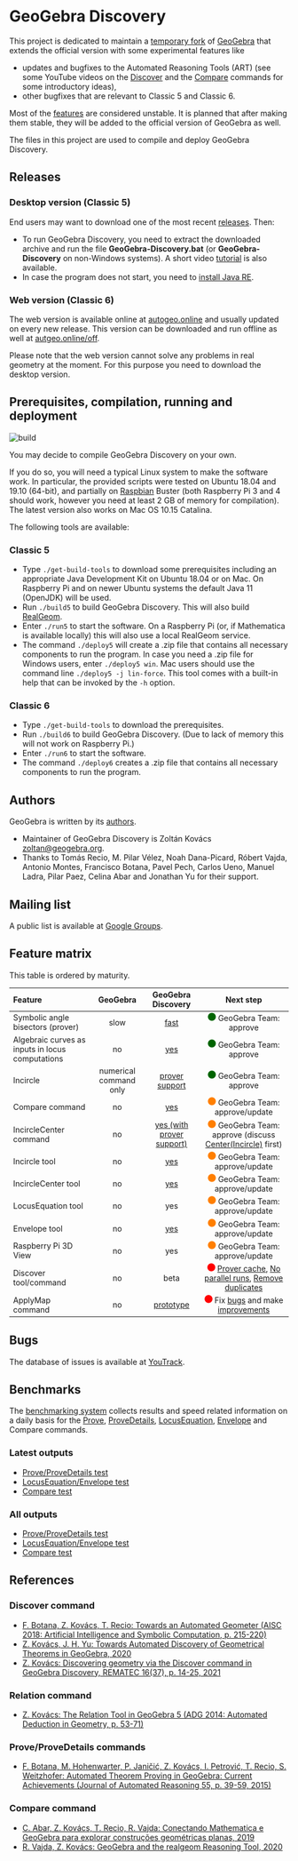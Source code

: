 # GeoGebra Discovery

This project is dedicated to maintain a [temporary fork](https://github.com/kovzol/geogebra)
of [GeoGebra](https://github.com/geogebra/geogebra) that extends the official version with
some experimental features like

* updates and bugfixes to the Automated Reasoning Tools (ART) (see some YouTube videos
on the [Discover](https://www.youtube.com/playlist?list=PLQ71P_dimzuUGfzDk9jtC5Uy2I3dOn7QQ)
and the [Compare](https://www.youtube.com/playlist?list=PLQ71P_dimzuUNNOSoZkIhaqU3yCa1Y3Ob) commands
for some introductory ideas),
* other bugfixes that are relevant to Classic 5 and Classic 6.

Most of the [features](#feature-matrix) are considered unstable. It is planned that after making them stable,
they will be added to the official version of GeoGebra as well.

The files in this project are used to compile and deploy GeoGebra Discovery.

## Releases

### Desktop version (Classic 5)

End users may want to download one of the most recent [releases](https://github.com/kovzol/geogebra/releases). Then:

* To run GeoGebra Discovery, you need to extract the downloaded archive and run the file **GeoGebra-Discovery.bat**
(or **GeoGebra-Discovery** on non-Windows systems). A short video [tutorial](https://www.youtube.com/watch?v=S1upzsdcW10) is also available.
* In case the program does not start, you need to [install Java RE](https://www.java.com/en/download/).

### Web version (Classic 6)

The web version is available online at [autogeo.online](https://autgeo.online) and usually updated on every new release.
This version can be downloaded and run offline as well at [autgeo.online/off](https://autgeo.online/off).

Please note that the web version cannot solve any problems in real geometry at the moment.
For this purpose you need to download the desktop version.

## Prerequisites, compilation, running and deployment

![build](https://github.com/kovzol/geogebra/workflows/build/badge.svg)

You may decide to compile GeoGebra Discovery on your own.

If you do so, you will need a typical Linux system to make the software work.
In particular, the provided scripts were tested on Ubuntu 18.04 and 19.10 (64-bit), and
partially on [Raspbian](http://downloads.raspberrypi.org/raspbian/) Buster (both Raspberry Pi 3 and 4 should work,
however you need at least 2 GB of memory for compilation). The latest version also works on Mac OS 10.15 Catalina.

The following tools are available:

### Classic 5

* Type `./get-build-tools` to download some prerequisites including an appropriate
Java Development Kit on Ubuntu 18.04 or on Mac. On Raspberry Pi and on newer Ubuntu systems the default Java 11 (OpenJDK) will be used.
* Run `./build5` to build GeoGebra Discovery. This will also build
[RealGeom](https://github.com/kovzol/realgeom).
* Enter `./run5` to start the software. On a Raspberry Pi (or, if Mathematica is available locally) this will also use a local
RealGeom service.
* The command `./deploy5` will create a .zip file that contains all necessary components
to run the program. In case you need a .zip file for Windows users, enter `./deploy5 win`.
Mac users should use the command line `./deploy5 -j lin-force`.
This tool comes with a built-in help that can be invoked by the `-h` option.

### Classic 6

* Type `./get-build-tools` to download the prerequisites.
* Run `./build6` to build GeoGebra Discovery. (Due to lack of memory this will not work
on Raspberry Pi.)
* Enter `./run6` to start the software.
* The command `./deploy6` creates a .zip file that contains all necessary components
to run the program.

## Authors

GeoGebra is written by its [authors](https://www.geogebra.org/team).

* Maintainer of GeoGebra Discovery is Zoltán Kovács <zoltan@geogebra.org>.
* Thanks to Tomás Recio, M. Pilar Vélez, Noah Dana-Picard, Róbert Vajda, Antonio Montes, Francisco Botana, Pavel Pech,
Carlos Ueno, Manuel Ladra, Pilar Paez, Celina Abar and Jonathan Yu for their support.

## Mailing list

A public list is available at [Google Groups](https://groups.google.com/forum/#!forum/geogebra-discovery).

## Feature matrix

This table is ordered by maturity.

| Feature | GeoGebra 	  | GeoGebra Discovery    | Next step  |
|:-------	|:---------:	|:-------------------:	|:---------: |
| Symbolic angle bisectors (prover) | slow | [fast](https://matek.hu/zoltan/blog-20200929.php) | ![approve](images/green.png) GeoGebra Team: approve |
| Algebraic curves as inputs in locus computations | no | [yes](https://matek.hu/zoltan/blog-20201031.php) | ![approve](images/green.png) GeoGebra Team: approve |
| Incircle | numerical command only	| [prover support](https://matek.hu/zoltan/blog-20200929.php) | ![approve](images/green.png) GeoGebra Team: approve |
| Compare command | no | [yes](https://matek.hu/zoltan/blog-20210125.php) | ![approve](images/orange.png) GeoGebra Team: approve/update |
| IncircleCenter command | no	| [yes (with prover support)](https://matek.hu/zoltan/blog-20200929.php) | ![approve](images/orange.png) GeoGebra Team: approve (discuss [Center(Incircle)](https://geogebra-prover.myjetbrains.com/youtrack/issue/TP-53) first) |
| Incircle tool | no	| [yes](https://matek.hu/zoltan/blog-20200929.php) | ![approve](images/orange.png) GeoGebra Team: approve/update |
| IncircleCenter tool | no	| [yes](https://matek.hu/zoltan/blog-20200929.php) | ![approve](images/orange.png) GeoGebra Team: approve/update |
| LocusEquation	tool | no | yes	| ![approve](images/orange.png) GeoGebra Team: approve/update |
| Envelope tool | no	| [yes](https://matek.hu/zoltan/blog-20201111.php) | ![approve](images/orange.png) GeoGebra Team: approve/update |
| Raspberry Pi 3D View | no | yes | ![approve](images/orange.png) GeoGebra Team: approve/update |
| Discover tool/command	| no | beta	| ![approve](images/red.png) [Prover cache](https://geogebra-prover.myjetbrains.com/youtrack/issue/TP-61), [No parallel runs](https://geogebra-prover.myjetbrains.com/youtrack/issue/TP-55), [Remove duplicates](https://geogebra-prover.myjetbrains.com/youtrack/issue/TP-56) |
| ApplyMap command | no | [prototype](https://matek.hu/zoltan/blog-20210126.php) | ![approve](images/red.png) Fix [bugs](https://geogebra-prover.myjetbrains.com/youtrack/issue/TP-60) and make [improvements](https://geogebra-prover.myjetbrains.com/youtrack/issue/TP-58) |

## Bugs

The database of issues is available at [YouTrack](https://geogebra-prover.myjetbrains.com/youtrack/issues).

## Benchmarks
The [benchmarking system](https://prover-test.geogebra.org/) collects results and speed related information on a daily basis for the [Prove](https://wiki.geogebra.org/en/Prove_Command), [ProveDetails](https://wiki.geogebra.org/en/Prove_Command), [LocusEquation](https://wiki.geogebra.org/en/LocusEquation_Command), [Envelope](https://wiki.geogebra.org/en/Envelope_Command) and Compare commands.

### Latest outputs
* [Prove/ProveDetails test](https://prover-test.geogebra.org/job/GeoGebra_Discovery-provertest/lastSuccessfulBuild/artifact/fork/geogebra/test/scripts/benchmark/prover/html/all.html)
* [LocusEquation/Envelope test](https://prover-test.geogebra.org/job/GeoGebra_Discovery-art-plottertest/lastSuccessfulBuild/artifact/fork/geogebra/test/scripts/benchmark/art-plotter/html/all.html)
* [Compare test](https://prover-test.geogebra.org/job/GeoGebra_Discovery-comparetest/lastSuccessfulBuild/artifact/fork/geogebra/test/scripts/benchmark/compare/html/all.html)

### All outputs
* [Prove/ProveDetails test](https://prover-test.geogebra.org/job/GeoGebra_Discovery-provertest/)
* [LocusEquation/Envelope test](https://prover-test.geogebra.org/job/GeoGebra_Discovery-art-plottertest/)
* [Compare test](https://prover-test.geogebra.org/job/GeoGebra_Discovery-comparetest/)

## References

### Discover command

* [F. Botana, Z. Kovács, T. Recio: Towards an Automated Geometer (AISC 2018: Artificial Intelligence and Symbolic Computation, p. 215-220)](https://link.springer.com/chapter/10.1007/978-3-319-99957-9_15)
* [Z. Kovács, J. H. Yu: Towards Automated Discovery of Geometrical Theorems in GeoGebra, 2020](https://arxiv.org/abs/2007.12447)
* [Z. Kovács: Discovering geometry via the Discover command in GeoGebra Discovery, REMATEC 16(37), p. 14-25, 2021](https://www.researchgate.net/publication/348598407_Discovering_geometry_via_the_Discover_command_in_GeoGebra_Discovery)

### Relation command
* [Z. Kovács: The Relation Tool in GeoGebra 5 (ADG 2014: Automated Deduction in Geometry, p. 53-71)](https://link.springer.com/chapter/10.1007/978-3-319-21362-0_4)

### Prove/ProveDetails commands

* [F. Botana, M. Hohenwarter, P. Janičić, Z. Kovács, I. Petrović, T. Recio, S. Weitzhofer: Automated Theorem Proving in GeoGebra: Current Achievements (Journal of Automated Reasoning 55, p. 39-59, 2015)](https://link.springer.com/article/10.1007/s10817-015-9326-4)

### Compare command

* [C. Abar, Z. Kovács, T. Recio, R. Vajda: Conectando Mathematica e GeoGebra para explorar construções geométricas planas, 2019](https://www.researchgate.net/publication/337499551_Conectando_Mathematica_e_GeoGebra_para_explorar_construcoes_geometricas_planas)
* [R. Vajda, Z. Kovács: GeoGebra and the realgeom Reasoning Tool, 2020](https://www.researchgate.net/publication/345246253_GeoGebra_and_the_realgeom_Reasoning_Tool)
